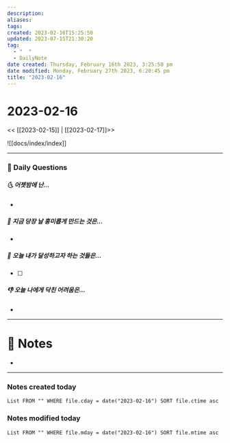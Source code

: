 ```yaml
---
description:
aliases: 
tags: 
created: 2023-02-16T15:25:50
updated: 2023-07-15T21:30:20
tag:
  - "  "
  - DailyNote
date created: Thursday, February 16th 2023, 3:25:50 pm
date modified: Monday, February 27th 2023, 6:20:45 pm
title: "2023-02-16"
---
```


# 2023-02-16

<< [[2023-02-15]] | [[2023-02-17]]>>

![[docs/index/index]]

---

### 📅 Daily Questions

##### 🌜 어젯밤에 난...

- 

##### 🙌 지금 당장 날 흥미롭게 만드는 것은...

- 

##### 🚀 오늘 내가 달성하고자 하는 것들은...

- [ ] 

##### 👎 오늘 나에게 닥친 어려움은...

- 

---

# 📝 Notes

- 

---

### Notes created today

```dataview
List FROM "" WHERE file.cday = date("2023-02-16") SORT file.ctime asc
```

### Notes modified today

```dataview
List FROM "" WHERE file.mday = date("2023-02-16") SORT file.mtime asc
```
